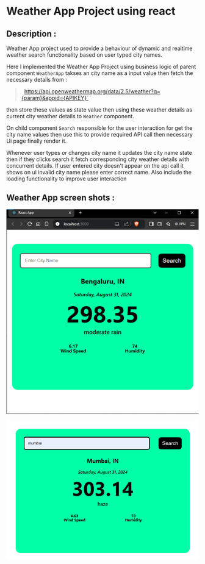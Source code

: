 # Weather App Project using react

## Description :

Weather App project used to provide a behaviour of dynamic and realtime weather search functionality based on user typed city names.

Here I implemented the Weather App Project using business logic of parent component `WeatherApp` takses an city name as a input value then fetch the necessary details from :

> ` `https://api.openweathermap.org/data/2.5/weather?q={param}&appid={APIKEY}` `

then store these values as state value then using these weather details as current city weather details to `Weather` component.

On child component `Search` responsible for the user interaction for get the city name values then use this to provide required API call then necessary Ui page finally render it.

Whenever user types or changes city name it updates the city name state then if they clicks search it fetch corresponding city weather details with concurrent details. If user entered city doesn't appear on the api call it shows on ui invalid city name please enter correct name. Also include the loading functionality to improve user interaction

## Weather App screen shots :

![alt text](./images/bangalore.png)

![alt text](./images/mumbai.png)
